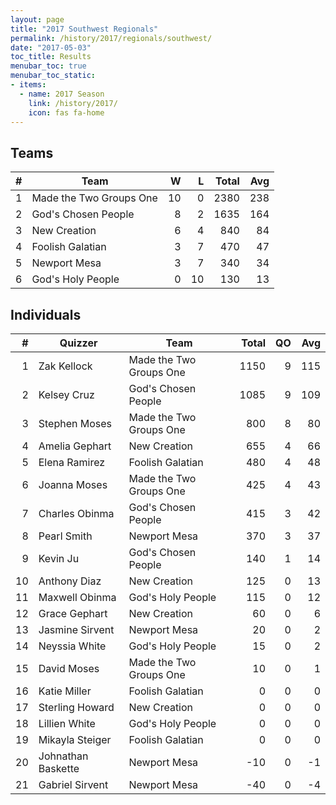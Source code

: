 ```yaml
---
layout: page
title: "2017 Southwest Regionals"
permalink: /history/2017/regionals/southwest/
date: "2017-05-03"
toc_title: Results
menubar_toc: true
menubar_toc_static:
- items:
  - name: 2017 Season
    link: /history/2017/
    icon: fas fa-home
---
```


## Teams

|    # | Team                    |    W |    L | Total |  Avg |
| ---: | ----------------------- | ---: | ---: | ----: | ---: |
|    1 | Made the Two Groups One |   10 |    0 |  2380 |  238 |
|    2 | God's Chosen People     |    8 |    2 |  1635 |  164 |
|    3 | New Creation            |    6 |    4 |   840 |   84 |
|    4 | Foolish Galatian        |    3 |    7 |   470 |   47 |
|    5 | Newport Mesa            |    3 |    7 |   340 |   34 |
|    6 | God's Holy People       |    0 |   10 |   130 |   13 |

## Individuals

|    # | Quizzer            | Team                    | Total |   QO |  Avg |
| ---: | ------------------ | ----------------------- | ----: | ---: | ---: |
|    1 | Zak Kellock        | Made the Two Groups One |  1150 |    9 |  115 |
|    2 | Kelsey Cruz        | God's Chosen People     |  1085 |    9 |  109 |
|    3 | Stephen Moses      | Made the Two Groups One |   800 |    8 |   80 |
|    4 | Amelia Gephart     | New Creation            |   655 |    4 |   66 |
|    5 | Elena Ramirez      | Foolish Galatian        |   480 |    4 |   48 |
|    6 | Joanna Moses       | Made the Two Groups One |   425 |    4 |   43 |
|    7 | Charles Obinma     | God's Chosen People     |   415 |    3 |   42 |
|    8 | Pearl Smith        | Newport Mesa            |   370 |    3 |   37 |
|    9 | Kevin Ju           | God's Chosen People     |   140 |    1 |   14 |
|   10 | Anthony Diaz       | New Creation            |   125 |    0 |   13 |
|   11 | Maxwell Obinma     | God's Holy People       |   115 |    0 |   12 |
|   12 | Grace Gephart      | New Creation            |    60 |    0 |    6 |
|   13 | Jasmine Sirvent    | Newport Mesa            |    20 |    0 |    2 |
|   14 | Neyssia White      | God's Holy People       |    15 |    0 |    2 |
|   15 | David Moses        | Made the Two Groups One |    10 |    0 |    1 |
|   16 | Katie Miller       | Foolish Galatian        |     0 |    0 |    0 |
|   17 | Sterling Howard    | New Creation            |     0 |    0 |    0 |
|   18 | Lillien White      | God's Holy People       |     0 |    0 |    0 |
|   19 | Mikayla Steiger    | Foolish Galatian        |     0 |    0 |    0 |
|   20 | Johnathan Baskette | Newport Mesa            |   -10 |    0 |   -1 |
|   21 | Gabriel Sirvent    | Newport Mesa            |   -40 |    0 |   -4 |
